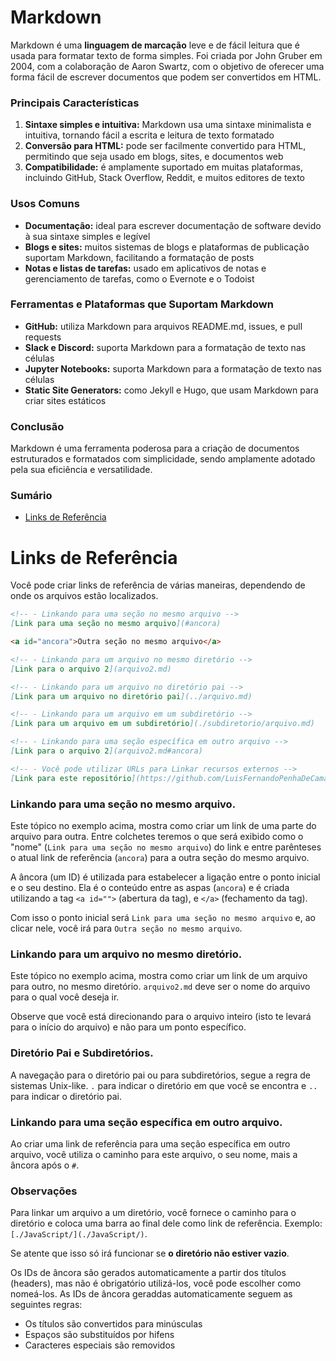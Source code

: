 # Markdown

Markdown é uma **linguagem de marcação** leve e de fácil leitura que é usada para formatar texto de forma simples. Foi criada por John Gruber em 2004, com a colaboração de Aaron Swartz, com o objetivo de oferecer uma forma fácil de escrever documentos que podem ser convertidos em HTML.

### Principais Características

1. **Sintaxe simples e intuitiva:** Markdown usa uma sintaxe minimalista e intuitiva, tornando fácil a escrita e leitura de texto formatado
2. **Conversão para HTML:** pode ser facilmente convertido para HTML, permitindo que seja usado em blogs, sites, e documentos web
3. **Compatibilidade:** é amplamente suportado em muitas plataformas, incluindo GitHub, Stack Overflow, Reddit, e muitos editores de texto

### Usos Comuns

- **Documentação:** ideal para escrever documentação de software devido à sua sintaxe simples e legível
- **Blogs e sites:** muitos sistemas de blogs e plataformas de publicação suportam Markdown, facilitando a formatação de posts
- **Notas e listas de tarefas:** usado em aplicativos de notas e gerenciamento de tarefas, como o Evernote e o Todoist

### Ferramentas e Plataformas que Suportam Markdown

- **GitHub:** utiliza Markdown para arquivos README.md, issues, e pull requests
- **Slack e Discord:** suporta Markdown para a formatação de texto nas células
- **Jupyter Notebooks:** suporta Markdown para a formatação de texto nas células
- **Static Site Generators:** como Jekyll e Hugo, que usam Markdown para criar sites estáticos

### Conclusão

Markdown é uma ferramenta poderosa para a criação de documentos estruturados e formatados com simplicidade, sendo amplamente adotado pela sua eficiência e versatilidade.

### Sumário

- [Links de Referência](#links-referencia)

# <a id="links-referencia">Links de Referência</a>

Você pode criar links de referência de várias maneiras, dependendo de onde os arquivos estão localizados.

```Markdown
<!-- - Linkando para uma seção no mesmo arquivo -->
[Link para uma seção no mesmo arquivo](#ancora)

<a id="ancora">Outra seção no mesmo arquivo</a>

<!-- - Linkando para um arquivo no mesmo diretório -->
[Link para o arquivo 2](arquivo2.md)

<!-- - Linkando para um arquivo no diretório pai -->
[Link para um arquivo no diretório pai](../arquivo.md)

<!-- - Linkando para um arquivo em um subdiretório -->
[Link para um arquivo em um subdiretório](./subdiretorio/arquivo.md)

<!-- - Linkando para uma seção específica em outro arquivo -->
[Link para o arquivo 2](arquivo2.md#ancora)

<!-- - Você pode utilizar URLs para Linkar recursos externos -->
[Link para este repositório](https://github.com/LuisFernandoPenhaDeCamargo/study-resources)
```

### Linkando para uma seção no mesmo arquivo.

Este tópico no exemplo acima, mostra como criar um link de uma parte do arquivo para outra. Entre colchetes teremos o que será exibido como o "nome" (`Link para uma seção no mesmo arquivo`) do link e entre parênteses o atual link de referência (`ancora`) para a outra seção do mesmo arquivo.

A âncora (um ID) é utilizada para estabelecer a ligação entre o ponto inicial e o seu destino. Ela é o conteúdo entre as aspas (`ancora`) e é criada utilizando a tag `<a id="">` (abertura da tag), e  `</a>` (fechamento da tag).

Com isso o ponto inicial será `Link para uma seção no mesmo arquivo` e, ao clicar nele, você irá para `Outra seção no mesmo arquivo`.

### Linkando para um arquivo no mesmo diretório.

Este tópico no exemplo acima, mostra como criar um link de um arquivo para outro, no mesmo diretório. `arquivo2.md` deve ser o nome do arquivo para o qual você deseja ir.

Observe que você está direcionando para o arquivo inteiro (isto te levará para o início do arquivo) e não para um ponto específico.

### Diretório Pai e Subdiretórios.

A navegação para o diretório pai ou para subdiretórios, segue a regra de sistemas Unix-like. `.` para indicar o diretório em que você se encontra e `..` para indicar o diretório pai.

### Linkando para uma seção específica em outro arquivo.

Ao criar uma link de referência para uma seção específica em outro arquivo, você utiliza o caminho para este arquivo, o seu nome, mais a âncora após o `#`.

### Observações

Para linkar um arquivo a um diretório, você fornece o caminho para o diretório e coloca uma barra ao final dele como link de referência. Exemplo: `[./JavaScript/](./JavaScript/)`.

Se atente que isso só irá funcionar se **o diretório não estiver vazio**.

Os IDs de âncora são gerados automaticamente a partir dos títulos (headers), mas não é obrigatório utilizá-los, você pode escolher como nomeá-los. As IDs de âncora geraddas automaticamente seguem as seguintes regras:

- Os títulos são convertidos para minúsculas
- Espaços são substituídos por hifens
- Caracteres especiais são removidos